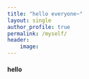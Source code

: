 ```yaml
---
title: "hello everyone~"
layout: single
author_profile: true
permalink: /myself/
header:
    image:
---
```


#### hello
